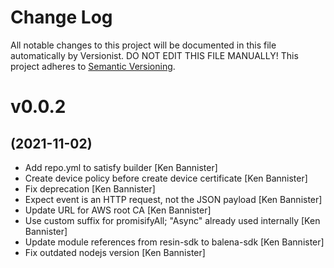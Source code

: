 # Change Log

All notable changes to this project will be documented in this file
automatically by Versionist. DO NOT EDIT THIS FILE MANUALLY!
This project adheres to [Semantic Versioning](http://semver.org/).

# v0.0.2
## (2021-11-02)

* Add repo.yml to satisfy builder [Ken Bannister]
* Create device policy before create device certificate [Ken Bannister]
* Fix deprecation [Ken Bannister]
* Expect event is an HTTP request, not the JSON payload [Ken Bannister]
* Update URL for AWS root CA [Ken Bannister]
* Use custom suffix for promisifyAll; "Async" already used internally [Ken Bannister]
* Update module references from resin-sdk to balena-sdk [Ken Bannister]
* Fix outdated nodejs version [Ken Bannister]
